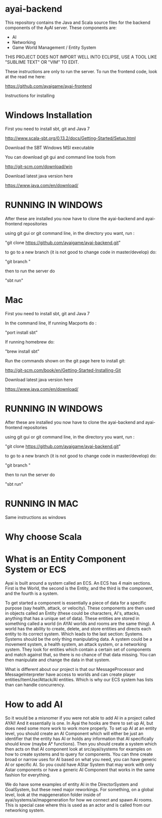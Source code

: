 ayai-backend
============

This repository contains the Java and Scala source files for the backend components of the AyAI server.
These components are:

<ul>
<li>AI</li>
<li>Networking</li>
<li>Game World Management / Entity System</li>
</ul>

THIS PROJECT DOES NOT IMPORT WELL INTO ECLIPSE, USE A TOOL LIKE "SUBLIME TEXT" OR "VIM" TO EDIT.

These instructions are only to run the server.  To run the frontend code, look at the read me here:

https://github.com/ayaigame/ayai-frontend

Instructions for installing

Windows Installation
====================

First you need to install sbt, git and Java 7

http://www.scala-sbt.org/0.13.2/docs/Getting-Started/Setup.html

Download the SBT Windows MSI executable

You can download git gui and command line tools from 

http://git-scm.com/download/win

Download latest java version here

https://www.java.com/en/download/

RUNNING IN WINDOWS
==================

After these are installed you now have to clone the ayai-backend and ayai-frontend repositories

using git gui or git command line, in the directory you want, run :

"git clone https://github.com/ayaigame/ayai-backend.git"

to go to a new branch (it is not good to change code in master/develop) do:

"git branch <new-branch>"

then to run the server do

"sbt run" 


Mac
===


First you need to install sbt, git and Java 7

In the command line, If running Macports do :

"port install sbt"

If running homebrew do:

"brew install sbt"

Run the commands shown on the git page here to install git:

http://git-scm.com/book/en/Getting-Started-Installing-Git


Download latest java version here

https://www.java.com/en/download/

RUNNING IN WINDOWS
==================

After these are installed you now have to clone the ayai-backend and ayai-frontend repositories

using git gui or git command line, in the directory you want, run :

"git clone https://github.com/ayaigame/ayai-backend.git"

to go to a new branch (it is not good to change code in master/develop) do:

"git branch <new-branch>"

then to run the server do

"sbt run" 


RUNNING IN MAC
==============

Same instructions as windows


Why choose Scala
================

What is an Entity Component System or ECS
=========================================

Ayai is built around a system called an ECS.  An ECS has 4 main sections.  First is the World, the second is the Entity, and the third is the component, and the fourth is a system.

To get started a component is essentially a piece of data for a specific purpose (say health, attack, or velocity).  These components are then used in objects called an Entity (these could be characters, AI's, attacks, anything that has a unique set of data).  These entities are stored in something called a world (in AYAI worlds and rooms are the same thing).  A world has the ability to create, delete, and store entities and directs each entity to its correct system.  Which leads to the last section: Systems.  Systems should be the only thing manipulating data.  A system could be a movement system, a health system, an attack system, or a networking system.  They look for entities which contain a certain set of components and match against that, so there is no chance of that data missing. You can then manipulate and change the data in that system.

What is different about our project is that our MessageProcessor and MessageInterpreter have access to worlds and can create player entities/ItemUse/Attack/AI entities.  Which is why our ECS system has lists than can handle concurrency.

How to add AI
=============

So it would be a misnomer if you were not able to add AI in a project called AYAI!  And it essentially is one.  In Ayai the hooks are there to set up AI, but does need some more work to work more properly.  To set up AI at an entity level, you should create an AI Component which will either be just an identifier that the entity has AI or holds any information that AI specifically should know (maybe A* functions). Then you should create a system which then acts on that AI component look at src/ayai/systems for examples on how to create systems and to query for components.  You can thne create broad or narrow uses for AI based on what you need, you can have generic AI or specific AI.  So you could have AStar System that may work with only Astar components or have a generic AI Component that works in the same fashion for everything.

We do have some examples of entity AI in the DirectorSystem and GoalSystem, but these need major reworkings.  For something, on a global level, look at the mapgeneration folder inside of ayai/systems/ai/mapgeneration for how we connect and spawn Ai rooms.  This is  special case where this is used as an actor and is called from our networking system.



